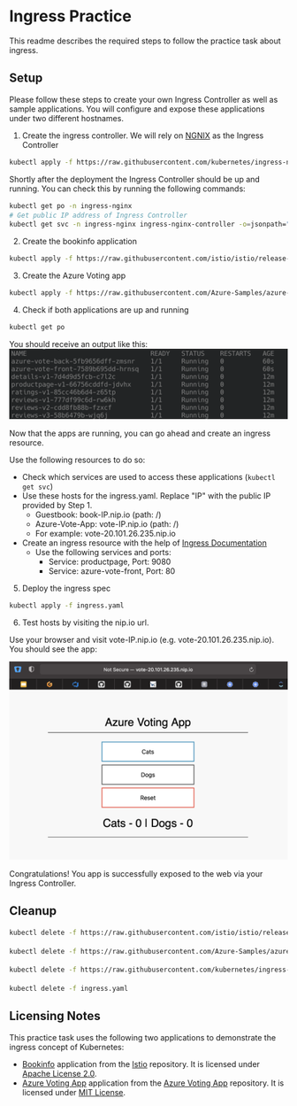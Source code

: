 # Ingress Practice

This readme describes the required steps to follow the practice task about ingress.

## Setup

Please follow these steps to create your own Ingress Controller as well as sample applications. You will configure and expose these applications under two different hostnames.

1. Create the ingress controller. We will rely on [NGNIX](https://kubernetes.github.io/ingress-nginx/deploy/) as the Ingress Controller
```bash
kubectl apply -f https://raw.githubusercontent.com/kubernetes/ingress-nginx/controller-v1.0.0/deploy/static/provider/cloud/deploy.yaml
```

Shortly after the deployment the Ingress Controller should be up and running. You can check this by running the following commands:

```bash
kubectl get po -n ingress-nginx
# Get public IP address of Ingress Controller
kubectl get svc -n ingress-nginx ingress-nginx-controller -o=jsonpath="{.status.loadBalancer.ingress[0].ip}"
```

2. Create the bookinfo application

```bash
kubectl apply -f https://raw.githubusercontent.com/istio/istio/release-1.15/samples/bookinfo/platform/kube/bookinfo.yaml
```

3. Create the Azure Voting app

```bash
kubectl apply -f https://raw.githubusercontent.com/Azure-Samples/azure-voting-app-redis/master/azure-vote-all-in-one-redis.yaml
```

4. Check if both applications are up and running

```bash
kubectl get po
```

You should receive an output like this:
![Command output](ApplicationStatus.png)

Now that the apps are running, you can go ahead and create an ingress resource.

Use the following resources to do so:

- Check which services are used to access these applications (`kubectl get svc`)
- Use these hosts for the ingress.yaml. Replace "IP" with the public IP provided by Step 1.
  - Guestbook: book-IP.nip.io (path: /)
  - Azure-Vote-App: vote-IP.nip.io (path: /)
  - For example: vote-20.101.26.235.nip.io
- Create an ingress resource with the help of [Ingress Documentation](https://kubernetes.io/docs/concepts/services-networking/ingress/)
  - Use the following services and ports:
    - Service: productpage, Port: 9080
    - Service: azure-vote-front, Port: 80

5. Deploy the ingress spec

```bash
kubectl apply -f ingress.yaml
```

6. Test hosts by visiting the nip.io url.

Use your browser and visit vote-IP.nip.io (e.g. vote-20.101.26.235.nip.io). You should see the app:

![Vote App](VoteApp.png)

Congratulations! You app is successfully exposed to the web via your Ingress Controller.

## Cleanup

```bash
kubectl delete -f https://raw.githubusercontent.com/istio/istio/release-1.15/samples/bookinfo/platform/kube/bookinfo.yaml

kubectl delete -f https://raw.githubusercontent.com/Azure-Samples/azure-voting-app-redis/master/azure-vote-all-in-one-redis.yaml

kubectl delete -f https://raw.githubusercontent.com/kubernetes/ingress-nginx/controller-v1.0.0/deploy/static/provider/cloud/deploy.yaml

kubectl delete -f ingress.yaml
```

## Licensing Notes

This practice task uses the following two applications to demonstrate the ingress concept of Kubernetes:
- [Bookinfo](https://github.com/istio/istio/tree/release-1.15/samples/bookinfo/platform/kube) application from the [Istio](https://github.com/istio/istio/tree/master) repository. It is licensed under [Apache License 2.0](https://github.com/istio/istio/blob/master/LICENSE).
- [Azure Voting App](https://github.com/Azure-Samples/azure-voting-app-redis/blob/master/azure-vote-all-in-one-redis.yaml) application from the [Azure Voting App](https://github.com/Azure-Samples/azure-voting-app-redis) repository. It is licensed under [MIT License](https://github.com/Azure-Samples/azure-voting-app-redis/blob/master/LICENSE).

